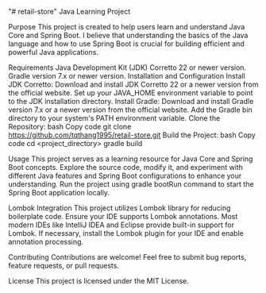 "# retail-store"
Java Learning Project

Purpose
This project is created to help users learn and understand Java Core and Spring Boot. I believe that understanding the basics of the Java language and how to use Spring Boot is crucial for building efficient and powerful Java applications.

Requirements
Java Development Kit (JDK) Corretto 22 or newer version.
Gradle version 7.x or newer version.
Installation and Configuration
Install JDK Corretto:
Download and install JDK Corretto 22 or a newer version from the official website.
Set up your JAVA_HOME environment variable to point to the JDK installation directory.
Install Gradle:
Download and install Gradle version 7.x or a newer version from the official website.
Add the Gradle bin directory to your system's PATH environment variable.
Clone the Repository:
bash
Copy code
git clone https://github.com/tqthang1995/retail-store.git
Build the Project:
bash
Copy code
cd <project_directory>
gradle build

Usage
This project serves as a learning resource for Java Core and Spring Boot concepts.
Explore the source code, modify it, and experiment with different Java features and Spring Boot configurations to enhance your understanding.
Run the project using gradle bootRun command to start the Spring Boot application locally.

Lombok Integration
This project utilizes Lombok library for reducing boilerplate code.
Ensure your IDE supports Lombok annotations. Most modern IDEs like IntelliJ IDEA and Eclipse provide built-in support for Lombok.
If necessary, install the Lombok plugin for your IDE and enable annotation processing.

Contributing
Contributions are welcome! Feel free to submit bug reports, feature requests, or pull requests.

License
This project is licensed under the MIT License.